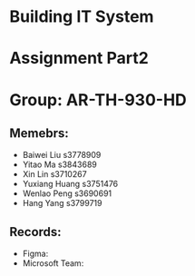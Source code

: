 # Building IT System 

# Assignment Part2

# Group: AR-TH-930-HD

## Memebrs: 
* Baiwei Liu s3778909
* Yitao Ma s3843689
* Xin Lin s3710267
* Yuxiang Huang s3751476
* Wenlao Peng s3690691
* Hang Yang s3799719

## Records:
* Figma:
* Microsoft Team:
